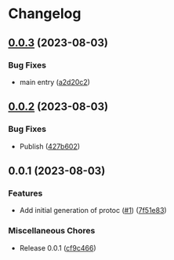# Changelog

## [0.0.3](https://github.com/cloudquery/plugin-pb-js/compare/v0.0.2...v0.0.3) (2023-08-03)


### Bug Fixes

* main entry ([a2d20c2](https://github.com/cloudquery/plugin-pb-js/commit/a2d20c2324387e1529ace59c8bf2b984d05a701a))

## [0.0.2](https://github.com/cloudquery/plugin-pb-js/compare/v0.0.1...v0.0.2) (2023-08-03)


### Bug Fixes

* Publish ([427b602](https://github.com/cloudquery/plugin-pb-js/commit/427b602ac5dfaa3440b0afc7b1969be6db2b1bb2))

## 0.0.1 (2023-08-03)


### Features

* Add initial generation of protoc  ([#1](https://github.com/cloudquery/plugin-pb-js/issues/1)) ([7f51e83](https://github.com/cloudquery/plugin-pb-js/commit/7f51e83e4854afd3ed58d6f4bb562914af5c1a96))


### Miscellaneous Chores

* Release 0.0.1 ([cf9c466](https://github.com/cloudquery/plugin-pb-js/commit/cf9c466ebed3a3dbe26b5794f079828ccc291e06))
